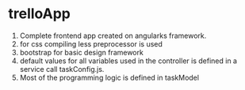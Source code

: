 # trelloApp

1. Complete frontend app created on angularks framework.
2. for css compiling less preprocessor is used
3. bootstrap for basic design framework
4. default values for all variables used in the controller is defined in a service call taskConfig.js.
5. Most of the programming logic is defined in taskModel